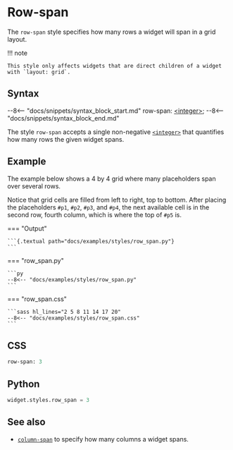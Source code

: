# Row-span

The `row-span` style specifies how many rows a widget will span in a grid layout.

!!! note

    This style only affects widgets that are direct children of a widget with `layout: grid`.

## Syntax

--8<-- "docs/snippets/syntax_block_start.md"
row-span: <a href="../../css_types/integer">&lt;integer&gt;</a>;
--8<-- "docs/snippets/syntax_block_end.md"

The style `row-span` accepts a single non-negative [`<integer>`](../../../css_types/integer) that quantifies how many rows the given widget spans.

## Example

The example below shows a 4 by 4 grid where many placeholders span over several rows.

Notice that grid cells are filled from left to right, top to bottom.
After placing the placeholders `#p1`, `#p2`, `#p3`, and `#p4`, the next available cell is in the second row, fourth column, which is where the top of `#p5` is.

=== "Output"

    ```{.textual path="docs/examples/styles/row_span.py"}
    ```

=== "row_span.py"

    ```py
    --8<-- "docs/examples/styles/row_span.py"
    ```

=== "row_span.css"

    ```sass hl_lines="2 5 8 11 14 17 20"
    --8<-- "docs/examples/styles/row_span.css"
    ```

## CSS

```sass
row-span: 3
```

## Python

```py
widget.styles.row_span = 3
```

## See also

 - [`column-span`](./column_span.md) to specify how many columns a widget spans.
